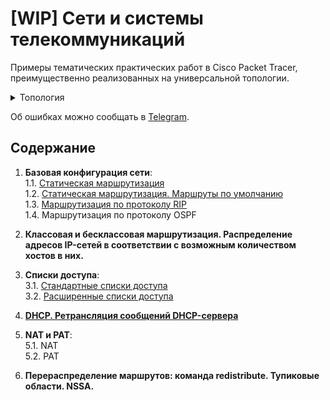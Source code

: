 # [WIP] Сети и системы телекоммуникаций 
Примеры тематических практических работ в Cisco Packet Tracer, преимущественно реализованных на универсальной топологии.

<details>
  <summary>Топология</summary>

  ![topology](https://i.imgur.com/rasnj1N.png)
</details>

Об ошибках можно сообщать в [Telegram](https://bit.ly/3X40VCN).

## Содержание
1. **Базовая конфигурация сети**:  
    1.1. [Статическая маршрутизация](1.1-static-routing.md)  
    1.2. [Статическая маршрутизация. Маршруты по умолчанию](1.2-static-routing-default-routes.md)  
    1.3. [Маршрутизация по протоколу RIP](1.3-rip-routing.md)  
    1.4. Маршрутизация по протоколу OSPF  

2. **Классовая и бесклассовая маршрутизация. Распределение адресов IP-сетей в соответствии с возможным количеством хостов в них.**  

3. **Списки доступа**:  
    3.1. [Стандартные списки доступа](3.1-acl.md)  
    3.2. [Расширенные списки доступа](3.2-extended-acl.md)  

4. [**DHCP. Ретрансляция сообщений DHCP-сервера**](4-dhcp.md)  

5. **NAT и PAT**:  
    5.1. NAT  
    5.2. PAT  

6. **Перераспределение маршрутов: команда redistribute. Тупиковые области. NSSA.**